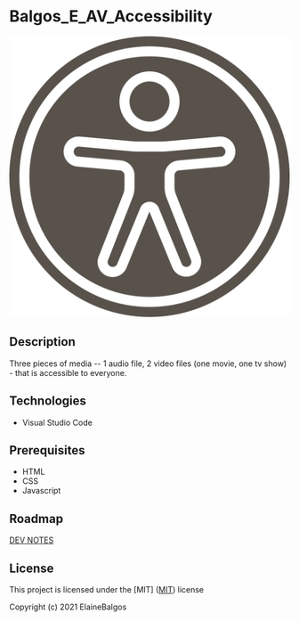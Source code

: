 # Balgos_E_AV_Accessibility

![header image|25x25](/img/accessibility.svg "AV Accessibility")

## Description

Three pieces of media -- 1 audio file, 2 video files (one movie, one tv show) - that is accessible to everyone.

## Technologies

- Visual Studio Code

## Prerequisites

- HTML
- CSS
- Javascript

## Roadmap

[DEV NOTES](https://docs.google.com/document/d/1PD9KURpTqsVMakJJMOibM_BnCPutgWt9HVAJy0FBtms/edit?usp=sharing)<br>

## License

This project is licensed under the [MIT]
([MIT](https://choosealicense.com/licenses/mit/)) license

Copyright (c) 2021 ElaineBalgos
